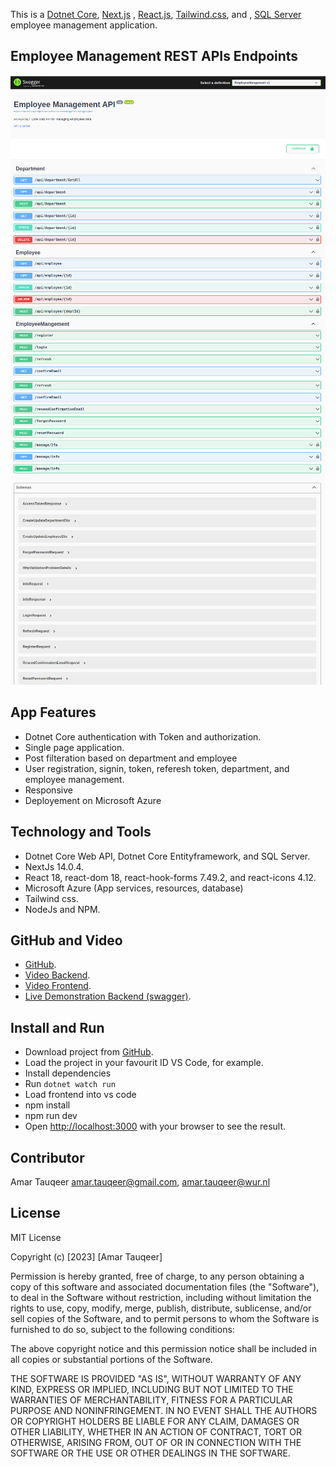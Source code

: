 This is
a  [Dotnet Core](https://learn.microsoft.com/en-us/aspnet/core/introduction-to-aspnet-core?view=aspnetcore-8.0), [Next.js](https://nextjs.org/) , [React.js](https://nextjs.org/), [Tailwind.css](https://tailwindui.com/),
and , [SQL Server](https://www.microsoft.com/en-us/sql-server/sql-server-downloads) employee management application.

## Employee Management REST APIs Endpoints
![](/images/part-1.png)
![](/images/part-2.png)

## App Features

- Dotnet Core authentication with Token and authorization.
- Single page application.
- Post filteration based on department and employee
- User registration, signin, token, referesh token, department, and employee management.
- Responsive
- Deployement on Microsoft Azure

## Technology and Tools

- Dotnet Core Web API, Dotnet Core Entityframework, and SQL Server.
- NextJs 14.0.4.
- React 18, react-dom 18, react-hook-forms 7.49.2, and react-icons 4.12.
- Microsoft Azure (App services, resources, database)
- Tailwind css.
- NodeJs and NPM.

## GitHub and Video

- [GitHub](https://github.com/AmarTauqeer/EmployeeMangement.git).
- [Video Backend](https://www.youtube.com/watch?v=cO9n0PlyD4w&ab_channel=AmarTauqeer).
- [Video Frontend](https://www.youtube.com/watch?v=U5HgMbhuv-8&ab_channel=AmarTauqeer).
- [Live Demonstration Backend (swagger)](https://coreemployeeapi.azurewebsites.net/swagger/index.html).

## Install and Run

- Download project from [GitHub](https://github.com/AmarTauqeer/EmployeeMangement.git).
- Load the project in your favourit ID VS Code, for example.
- Install dependencies
- Run `dotnet watch run`
- Load frontend into vs code
- npm install
- npm run dev
- Open [http://localhost:3000](http://localhost:3000) with your browser to see the result.

## Contributor

Amar Tauqeer amar.tauqeer@gmail.com, amar.tauqeer@wur.nl

## License

MIT License

Copyright (c) [2023] [Amar Tauqeer]

Permission is hereby granted, free of charge, to any person obtaining a copy of this software and associated
documentation files (the "Software"), to deal in the Software without restriction, including without limitation the
rights to use, copy, modify, merge, publish, distribute, sublicense, and/or sell copies of the Software, and to permit
persons to whom the Software is furnished to do so, subject to the following conditions:

The above copyright notice and this permission notice shall be included in all copies or substantial portions of the
Software.

THE SOFTWARE IS PROVIDED "AS IS", WITHOUT WARRANTY OF ANY KIND, EXPRESS OR IMPLIED, INCLUDING BUT NOT LIMITED TO THE
WARRANTIES OF MERCHANTABILITY, FITNESS FOR A PARTICULAR PURPOSE AND NONINFRINGEMENT. IN NO EVENT SHALL THE AUTHORS OR
COPYRIGHT HOLDERS BE LIABLE FOR ANY CLAIM, DAMAGES OR OTHER LIABILITY, WHETHER IN AN ACTION OF CONTRACT, TORT OR
OTHERWISE, ARISING FROM, OUT OF OR IN CONNECTION WITH THE SOFTWARE OR THE USE OR OTHER DEALINGS IN THE SOFTWARE.
